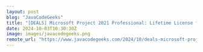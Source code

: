```yaml
---
layout: post
blog: "JavaCodeGeeks"
title: "[DEALS] Microsoft Project 2021 Professional: Lifetime License for Windows (92% off) & Other Deals Up To 98% Off – Offers End Soon!"
date: 2024-10-03T10:30:30Z
image: images/javacodegeeks.png
remote_url: "https://www.javacodegeeks.com/2024/10/deals-microsoft-project-2021-professional-lifetime-license-for-windows-92-off-other-deals-up-to-98-off-offers-end-soon-2.html"
---
```

